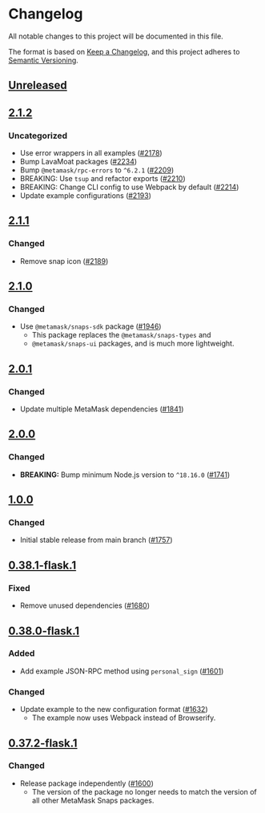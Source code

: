 # Changelog

All notable changes to this project will be documented in this file.

The format is based on [Keep a Changelog](https://keepachangelog.com/en/1.0.0/),
and this project adheres to [Semantic Versioning](https://semver.org/spec/v2.0.0.html).

## [Unreleased]

## [2.1.2]

### Uncategorized

- Use error wrappers in all examples ([#2178](https://github.com/MetaMask/snaps-skunkworks.git/pull/2178))
- Bump LavaMoat packages ([#2234](https://github.com/MetaMask/snaps-skunkworks.git/pull/2234))
- Bump `@metamask/rpc-errors` to `^6.2.1` ([#2209](https://github.com/MetaMask/snaps-skunkworks.git/pull/2209))
- BREAKING: Use `tsup` and refactor exports ([#2210](https://github.com/MetaMask/snaps-skunkworks.git/pull/2210))
- BREAKING: Change CLI config to use Webpack by default ([#2214](https://github.com/MetaMask/snaps-skunkworks.git/pull/2214))
- Update example configurations ([#2193](https://github.com/MetaMask/snaps-skunkworks.git/pull/2193))

## [2.1.1]

### Changed

- Remove snap icon ([#2189](https://github.com/MetaMask/snaps/pull/2189))

## [2.1.0]

### Changed

- Use `@metamask/snaps-sdk` package ([#1946](https://github.com/MetaMask/snaps/pull/1946))
  - This package replaces the `@metamask/snaps-types` and
  - `@metamask/snaps-ui` packages, and is much more lightweight.

## [2.0.1]

### Changed

- Update multiple MetaMask dependencies ([#1841](https://github.com/MetaMask/snaps/pull/1841))

## [2.0.0]

### Changed

- **BREAKING:** Bump minimum Node.js version to `^18.16.0` ([#1741](https://github.com/MetaMask/snaps/pull/1741))

## [1.0.0]

### Changed

- Initial stable release from main branch ([#1757](https://github.com/MetaMask/snaps/pull/1757))

## [0.38.1-flask.1]

### Fixed

- Remove unused dependencies ([#1680](https://github.com/MetaMask/snaps/pull/1680))

## [0.38.0-flask.1]

### Added

- Add example JSON-RPC method using `personal_sign` ([#1601](https://github.com/MetaMask/snaps/pull/1601))

### Changed

- Update example to the new configuration format ([#1632](https://github.com/MetaMask/snaps/pull/1632))
  - The example now uses Webpack instead of Browserify.

## [0.37.2-flask.1]

### Changed

- Release package independently ([#1600](https://github.com/MetaMask/snaps/pull/1600))
  - The version of the package no longer needs to match the version of all other
    MetaMask Snaps packages.

[Unreleased]: https://github.com/MetaMask/snaps-skunkworks.git/compare/@metamask/ethereum-provider-example-snap@2.1.2...HEAD
[2.1.2]: https://github.com/MetaMask/snaps-skunkworks.git/compare/@metamask/ethereum-provider-example-snap@2.1.1...@metamask/ethereum-provider-example-snap@2.1.2
[2.1.1]: https://github.com/MetaMask/snaps-skunkworks.git/compare/@metamask/ethereum-provider-example-snap@2.1.0...@metamask/ethereum-provider-example-snap@2.1.1
[2.1.0]: https://github.com/MetaMask/snaps-skunkworks.git/compare/@metamask/ethereum-provider-example-snap@2.0.1...@metamask/ethereum-provider-example-snap@2.1.0
[2.0.1]: https://github.com/MetaMask/snaps-skunkworks.git/compare/@metamask/ethereum-provider-example-snap@2.0.0...@metamask/ethereum-provider-example-snap@2.0.1
[2.0.0]: https://github.com/MetaMask/snaps-skunkworks.git/compare/@metamask/ethereum-provider-example-snap@1.0.0...@metamask/ethereum-provider-example-snap@2.0.0
[1.0.0]: https://github.com/MetaMask/snaps-skunkworks.git/compare/@metamask/ethereum-provider-example-snap@0.38.1-flask.1...@metamask/ethereum-provider-example-snap@1.0.0
[0.38.1-flask.1]: https://github.com/MetaMask/snaps-skunkworks.git/compare/@metamask/ethereum-provider-example-snap@0.38.0-flask.1...@metamask/ethereum-provider-example-snap@0.38.1-flask.1
[0.38.0-flask.1]: https://github.com/MetaMask/snaps-skunkworks.git/compare/@metamask/ethereum-provider-example-snap@0.37.2-flask.1...@metamask/ethereum-provider-example-snap@0.38.0-flask.1
[0.37.2-flask.1]: https://github.com/MetaMask/snaps-skunkworks.git/releases/tag/@metamask/ethereum-provider-example-snap@0.37.2-flask.1

